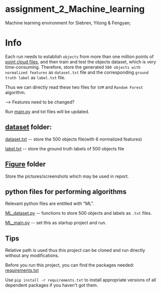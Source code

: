 # assignment_2_Machine_learning
Machine learning environment for Siebren, Yitong & Fengyan;

# Info
Each run needs to establish `objects` from more than one million points of [point cloud files](https://github.com/siebren014/assignment_2_Machine_learning/tree/master/scene_objects/scene_objects/data), and then train and test the objects dataset, which is very time-consuming. Therefore, store the generated `500 objects with normalized features` as `dataset.txt` file and the corresponding `ground truth label` as `label.txt` file. 

Thus we can directly read these two files for `SVM` and `Random Forest` algorithm.

--> Features need to be changed?

Run [main.py](https://github.com/siebren014/assignment_2_Machine_learning/blob/master/main.py) and txt files will be updated.

## [dataset](https://github.com/siebren014/assignment_2_Machine_learning/tree/master/dataset) folder:

[dataset.txt](https://github.com/siebren014/assignment_2_Machine_learning/blob/master/dataset/dataset.txt)
-- store the 500 objects file(with 6 normalized features)

[label.txt](https://github.com/siebren014/assignment_2_Machine_learning/blob/master/dataset/label.txt)
-- store the ground truth labels of 500 objects file

## [Figure](https://github.com/siebren014/assignment_2_Machine_learning/tree/master/Figure) folder

Store the pictures/screenshots which may be used in report.

## python files for performing algorithms

Relevant python files are entitled with "ML".

[ML_dataset.py](https://github.com/siebren014/assignment_2_Machine_learning/blob/master/ML_dataset.py) -- functions to store 500 objects and labels as `.txt` files.

[ML_main.py](https://github.com/siebren014/assignment_2_Machine_learning/blob/master/ML_main.py) -- set this as startup project and run.

## Tips

Relative path is used thus this project can be cloned and run directly without any modifications.

Before you run this project, you can find the packages needed: 
[requirements.txt](https://github.com/siebren014/assignment_2_Machine_learning/blob/master/requirements.txt)

Use `pip install -r requirements.txt` to install appropriate versions of all dependent packages if you haven't got them.

